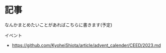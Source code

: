 # 記事
なんかまとめたいことがあればこちらに書きます(予定)

イベント
- https://github.com/KyoheiShiota/article/advent_calender/CEED/2023.md


